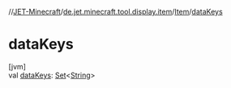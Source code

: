 //[JET-Minecraft](../../../index.md)/[de.jet.minecraft.tool.display.item](../index.md)/[Item](index.md)/[dataKeys](data-keys.md)

# dataKeys

[jvm]\
val [dataKeys](data-keys.md): [Set](https://kotlinlang.org/api/latest/jvm/stdlib/kotlin.collections/-set/index.html)&lt;[String](https://kotlinlang.org/api/latest/jvm/stdlib/kotlin/-string/index.html)&gt;
